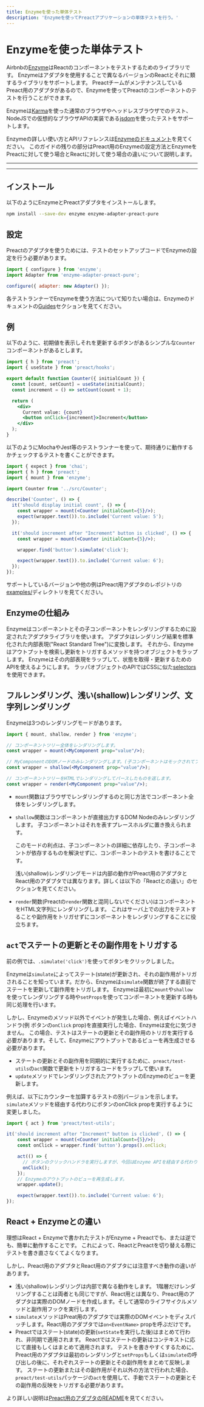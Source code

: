 ```yaml
---
title: Enzymeを使った単体テスト
description: 'Enzymeを使ってPreactアプリケーションの単体テストを行う。'
---
```


# Enzymeを使った単体テスト

Airbnbの[Enzyme](https://airbnb.io/enzyme/)はReactのコンポーネントをテストするためのライブラリです。
Enzymeはアダプタを使用することで異なるバージョンのReactとそれに類するライブラリをサポートします。
PreactチームがメンテナンスしているPreact用のアダプタがあるので、Enzymeを使ってPreactのコンポーネントのテストを行うことができます。

Enzymeは[Karma](http://karma-runner.github.io/latest/index.html)を使った通常のブラウザやヘッドレスブラウザでのテスト、
NodeJSでの仮想的なブラウザAPIの実装である[jsdom](https://github.com/jsdom/jsdom)を使ったテストをサポートします。

Enzymeの詳しい使い方とAPIリファレンスは[Enzymeのドキュメント](https://airbnb.io/enzyme/)を見てください。
このガイドの残りの部分はPreact用のEnzymeの設定方法とEnzymeをPreactに対して使う場合とReactに対して使う場合の違いについて説明します。

---

<div><toc></toc></div>

---

## インストール

以下のようにEnzymeとPreactアダプタをインストールします。

```bash
npm install --save-dev enzyme enzyme-adapter-preact-pure
```

## 設定

Preactのアダプタを使うためには、テストのセットアップコードでEnzymeの設定を行う必要があります。

```js
import { configure } from 'enzyme';
import Adapter from 'enzyme-adapter-preact-pure';

configure({ adapter: new Adapter() });
```

各テストランナーでEnzymeを使う方法について知りたい場合は、Enzymeのドキュメントの[Guides](https://airbnb.io/enzyme/docs/guides.html)セクションを見てください。

## 例

以下のように、初期値を表示しそれを更新するボタンがあるシンプルな`Counter`コンポーネントがあるとします。

```jsx
import { h } from 'preact';
import { useState } from 'preact/hooks';

export default function Counter({ initialCount }) {
  const [count, setCount] = useState(initialCount);
  const increment = () => setCount(count + 1);

  return (
    <div>
      Current value: {count}
      <button onClick={increment}>Increment</button>
    </div>
  );
}
```

以下のようにMochaやJest等のテストランナーを使って、期待通りに動作するかチェックするテストを書くことができます。

```jsx
import { expect } from 'chai';
import { h } from 'preact';
import { mount } from 'enzyme';

import Counter from '../src/Counter';

describe('Counter', () => {
  it('should display initial count', () => {
    const wrapper = mount(<Counter initialCount={5}/>);
    expect(wrapper.text()).to.include('Current value: 5');
  });

  it('should increment after "Increment" button is clicked', () => {
    const wrapper = mount(<Counter initialCount={5}/>);

    wrapper.find('button').simulate('click');

    expect(wrapper.text()).to.include('Current value: 6');
  });
});
```

サポートしているバージョンや他の例はPreact用アダプタのレポジトリの[examples/](https://github.com/preactjs/enzyme-adapter-preact-pure/blob/master/README.md#example-projects)ディレクトリを見てください。

## Enzymeの仕組み

Enzymeはコンポーネントとその子コンポーネントをレンダリングするために設定されたアダプタライブラリを使います。
アダプタはレンダリング結果を標準化された内部表現("React Standard Tree")に変換します。
それから、Enzymeはアウトプットを検索し更新をトリガするメソッドを持つオブジェクトをラップします。
Enzymeはその内部表現をラップして、状態を取得・更新するためのAPIを使えるようにします。
ラッパオブジェクトのAPIではCSSに似た[selectors](https://airbnb.io/enzyme/docs/api/selector.html)を使用できます。

## フルレンダリング、浅い(shallow)レンダリング、文字列レンダリング

Enzymeは3つのレンダリングモードがあります。

```jsx
import { mount, shallow, render } from 'enzyme';

// コンポーネントツリー全体をレンダリングします。
const wrapper = mount(<MyComponent prop="value"/>);

// MyComponentのDOMノードのみレンダリングします。(子コンポーネントはモックされてプレースホルダでレンダリングします。)
const wrapper = shallow(<MyComponent prop="value"/>);

// コンポーネントツリーをHTMLでレンダリングしてパースしたものを返します。
const wrapper = render(<MyComponent prop="value"/>);
```

 - `mount`関数はブラウザでレンダリングするのと同じ方法でコンポーネント全体をレンダリングします。

 - `shallow`関数はコンポーネントが直接出力するDOM Nodeのみレンダリングします。
   子コンポーネントはそれを表すプレースホルダに置き換えられます。

   このモードの利点は、子コンポーネントの詳細に依存したり、子コンポーネントが依存するものを解決せずに、コンポーネントのテストを書けることです。

   浅い(shallow)レンダリングモードは内部の動作がPreact用のアダプタとReact用のアダプタでは異なります。詳しくは以下の「Reactとの違い」のセクションを見てください。

 - `render`関数(Preactの`render`関数と混同しないでください)はコンポーネントをHTML文字列にレンダリングします。
   これはサーバ上での出力をテストすることや副作用をトリガせずにコンポーネントをレンダリングすることに役立ちます。

## `act`でステートの更新とその副作用をトリガする

前の例では、`.simulate('click')`を使ってボタンをクリックしました。

Enzymeは`simulate`によってステート(state)が更新され、それの副作用がトリガされることを知っています。だから、Enzymeは`simulate`関数が終了する直前でステートを更新して副作用をトリガします。
Enzymeは最初に`mount`や`shallow`を使ってレンダリングする時や`setProps`を使ってコンポーネントを更新する時も同じ処理を行います。

しかし、Enzymeのメソッド以外でイベントが発生した場合、例えばイベントハンドラ(例 ボタンの`onClick` prop)を直接実行した場合、Enzymeは変化に気づきません。
この場合、テストはステートの更新とその副作用のトリガを実行する必要があります。そして、Enzymeにアウトプットであるビューを再生成させる必要があります。

- ステートの更新とその副作用を同期的に実行するために、`preact/test-utils`の`act`関数で更新をトリガするコードをラップして使います。
- `update`メソッドでレンダリングされたアウトプットのEnzymeのビューを更新します。

例えば、以下にカウンターを加算するテストの別バージョンを示します。
`simulate`メソッドを経由する代わりにボタンのonClick propを実行するように変更しました。

```js
import { act } from 'preact/test-utils';
```

```jsx
it('should increment after "Increment" button is clicked', () => {
    const wrapper = mount(<Counter initialCount={5}/>);
    const onClick = wrapper.find('button').props().onClick;

    act(() => {
      // ボタンのクリックハンドラを実行しますが、今回はEnzyme APIを経由する代わりに直接実行します。
      onClick();
    });
    // Enzymeのアウトプットのビューを再生成します。
    wrapper.update();

    expect(wrapper.text()).to.include('Current value: 6');
});
```

## React + Enzymeとの違い

理想はReact + Enzymeで書かれたテストがEnzyme + Preactでも、または逆でも、簡単に動作することです。
これによって、ReactとPreactを切り替える際にテストを書き直さなくてよくなります。

しかし、Preact用のアダプタとReact用のアダプタには注意すべき動作の違いがあります。

- 浅い(shallow)レンダリングは内部で異なる動作をします。
  1階層だけレンダリングすることは両者とも同じですが、React用とは異なり、Preact用のアダプタは実際のDOMノードを作成します。そして通常のライフサイクルメソッドと副作用フックを実行します。
- `simulate`メソッドはPreat用のアダプタでは実際のDOMイベントをディスパッチします。React用のアダプタでは`on<EventName>` propを呼ぶだけです。
- Preactではステート(state)の更新(`setState`を実行した後)はまとめて行われ、非同期で適用されます。
  Reactではステートの更新はコンテキストに応じて直接もしくはまとめて適用されます。
  テストを書きやすくするために、Preact用のアダプタは最初のレンダリングと`setProps`もしくは`simulate`の呼び出しの後に、それぞれステートの更新とその副作用をまとめて反映します。
  ステートの更新またはその副作用がそれ以外の方法で行われた場合、`preact/test-utils`パッケージの`act`を使用して、手動でステートの更新とその副作用の反映をトリガする必要があります。

より詳しい説明は[Preact用のアダプタのREADME](https://github.com/preactjs/enzyme-adapter-preact-pure#differences-compared-to-enzyme--react)を見てください。
